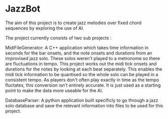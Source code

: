 # JazzBot

The aim of this project is to create jazz melodies over fixed chord sequences by exploring the use of AI.

The project currently consists of two sub projects :

MidiFileGenerator:
A C++ application which takes time information in seconds for the bar onsets, and the note onsets and durations from an improvised jazz solo. These solos weren't played to a metronome so there are fluctuations in tempo. This project works out the midi tick onsets and durations for the notes by looking at each beat separately. This enables the midi tick information to be quantised so the whole solo can be played in a consistent tempo. As players don't often play exactly in time as the tempo fluctates, this conversion isn't entirely accurate. It is just used as a starting point to make the data more useable for the AI.

DatabaseParser:
A python application built specificly to go through a jazz solo database and save the relevant information into files to be used for this project.



 
